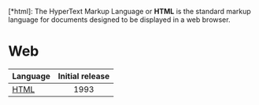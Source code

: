 [*html]: The HyperText Markup Language or **HTML** is the standard markup language for documents designed to be displayed in a web browser.

# Web

| Language      | Initial release |
|---------------|:---------------:|
| [HTML](*html) |      1993       |
